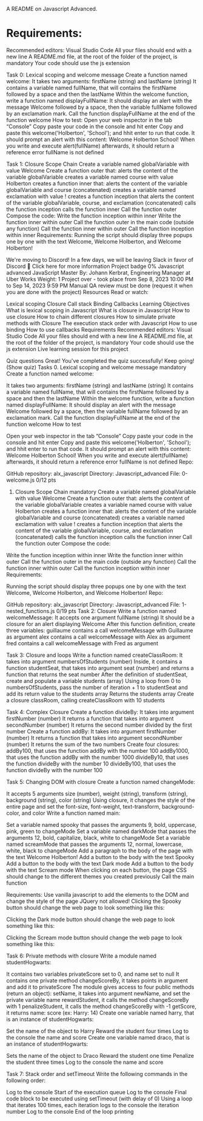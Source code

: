 A README on Javascript Advanced. 

# Requirements:

Recommended editors: Visual Studio Code
All your files should end with a new line
A README.md file, at the root of the folder of the project, is mandatory
Your code should use the js extension

Task 0: Lexical scoping and welcome message
Create a function named welcome:
It takes two arguments: firstName (string) and lastName (string)
It contains a variable named fullName, that will contains the firstName followed by a space and then the lastName
Within the welcome function, write a function named displayFullName:
It should display an alert with the message Welcome followed by a space, then the variable fullName followed by an exclamation mark.
Call the function displayFullName at the end of the function welcome
How to test:
Open your web inspector in the tab “Console”
Copy paste your code in the console and hit enter
Copy and paste this welcome('Holberton', 'School'); and hhit enter to run that code. It should prompt an alert with this content: Welcome Holberton School!
When you write and execute alert(fullName) afterwards, it should return a reference error fullName is not defined 

Task 1: Closure Scope Chain
Create a variable named globalVariable with value Welcome
Create a function outer that:
alerts the content of the variable globalVariable
creates a variable named course with value Holberton
creates a function inner that:
alerts the content of the variable globalVariable and course (concatenated)
creates a variable named exclamation with value !
creates a function inception that alerts the content of the variable globalVariable, course, and exclamation (concatenated)
calls the function inception
calls the function inner
Call the function outer
Compose the code:
Write the function inception within inner
Write the function inner within outer
Call the function outer in the main code (outside any function)
Call the function inner within outer
Call the function inception within inner
Requirements:
Running the script should display three popups one by one with the text Welcome, Welcome Holberton, and Welcome Holberton!


We're moving to Discord!
In a few days, we will be leaving Slack in favor of Discord 🎉
Click here for more information
Project badge
0%
Javascript advanced
JavaScript
 Master
 By: Johann Kerbrat, Engineering Manager at Uber Works
 Weight: 1
 Project over - took place from Sep 8, 2023 10:00 PM to Sep 14, 2023 9:59 PM
 Manual QA review must be done (request it when you are done with the project)
Resources
Read or watch:

Lexical scoping
Closure
Call stack
Binding
Callbacks
Learning Objectives
What is lexical scoping in Javascript
What is closure in Javascript
How to use closure
How to chain different closures
How to simulate private methods with Closure
The execution stack order with Javascript
How to use binding
How to use callbacks
Requirements
Recommended editors: Visual Studio Code
All your files should end with a new line
A README.md file, at the root of the folder of the project, is mandatory
Your code should use the js extension
Live learning session for this project

Quiz questions
Great! You've completed the quiz successfully! Keep going! (Show quiz)
Tasks
0. Lexical scoping and welcome message
mandatory
Create a function named welcome:

It takes two arguments: firstName (string) and lastName (string)
It contains a variable named fullName, that will contains the firstName followed by a space and then the lastName
Within the welcome function, write a function named displayFullName:
It should display an alert with the message Welcome followed by a space, then the variable fullName followed by an exclamation mark.
Call the function displayFullName at the end of the function welcome
How to test

Open your web inspector in the tab “Console”
Copy paste your code in the console and hit enter
Copy and paste this welcome('Holberton', 'School'); and hhit enter to run that code. It should prompt an alert with this content: Welcome Holberton School!
When you write and execute alert(fullName) afterwards, it should return a reference error fullName is not defined
Repo:

GitHub repository: alx_javascript
Directory: Javascript_advanced
File: 0-welcome.js
0/12 pts
1. Closure Scope Chain
mandatory
Create a variable named globalVariable with value Welcome
Create a function outer that:
alerts the content of the variable globalVariable
creates a variable named course with value Holberton
creates a function inner that:
alerts the content of the variable globalVariable and course (concatenated)
creates a variable named exclamation with value !
creates a function inception that alerts the content of the variable globalVariable, course, and exclamation (concatenated)
calls the function inception
calls the function inner
Call the function outer
Compose the code:

Write the function inception within inner
Write the function inner within outer
Call the function outer in the main code (outside any function)
Call the function inner within outer
Call the function inception within inner
Requirements:

Running the script should display three popups one by one with the text Welcome, Welcome Holberton, and Welcome Holberton!
Repo:

GitHub repository: alx_javascript
Directory: Javascript_advanced
File: 1-nested_functions.js
0/19 pts
Task 2: Closure
Write a function named welcomeMessage:
It accepts one argument fullName (string)
It should be a closure for an alert displaying Welcome <fullName>
After this function definition, create three variables:
guillaume contains a call welcomeMessage with Guillaume as argument
alex contains a call welcomeMessage with Alex as argument
fred contains a call welcomeMessage with Fred as argument

Task 3: Closure and loops
Write a function named createClassRoom:
It takes into argument numbersOfStudents (number)
Inside, it contains a function studentSeat, that takes into argument seat (number) and returns a function that returns the seat number
After the definition of studentSeat, create and populate a variable students (array)
Using a loop from 0 to numbersOfStudents, pass the number of iteration + 1 to studentSeat and add its return value to the students array
Returns the students array
Create a closure classRoom, calling createClassRoom with 10 students

Task 4: Complex Closure
Create a function divideBy:
It takes into argument firstNumber (number)
It returns a function that takes into argument secondNumber (number)
It returns the second number divided by the first number
Create a function addBy:
It takes into argument firstNumber (number)
It returns a function that takes into argument secondNumber (number)
It returns the sum of the two numbers
Create four closures:
addBy100, that uses the function addBy with the number 100
addBy1000, that uses the function addBy with the number 1000
divideBy10, that uses the function divideBy with the number 10
divideBy100, that uses the function divideBy with the number 100

Task 5: Changing DOM with closure
Create a function named changeMode:

It accepts 5 arguments size (number), weight (string), transform (string), background (string), color (string)
Using closure, it changes the style of the entire page and set the font-size, font-weight, text-transform, background-color, and color
Write a function named main:

Set a variable named spooky that passes the arguments 9, bold, uppercase, pink, green to changeMode
Set a variable named darkMode that passes the arguments 12, bold, capitalize, black, white to changeMode
Set a variable named screamMode that passes the arguments 12, normal, lowercase, white, black to changeMode
Add a paragraph to the body of the page with the text Welcome Holberton!
Add a button to the body with the text Spooky
Add a button to the body with the text Dark mode
Add a button to the body with the text Scream mode
When clicking on each button, the page CSS should change to the different themes you created previously
Call the main function

Requirements:
Use vanilla javascript to add the elements to the DOM and change the style of the page
JQuery not allowed!
Clicking the Spooky button should change the web page to look something like this:

Clicking the Dark mode button should change the web page to look something like this:

Clicking the Scream mode button should change the web page to look something like this:

Task 6: Private methods with closure
Write a module named studentHogwarts:

It contains two variables privateScore set to 0, and name set to null
It contains one private method changeScoreBy, it takes points in argument and add it to privateScore
The module gives access to four public methods (return an object):
setName, it takes into argument newName, and set the private variable name
rewardStudent, it calls the method changeScoreBy with 1
penalizeStudent, it calls the method changeScoreBy with -1
getScore, it returns name: score (ex: Harry: 14)
Create one variable named harry, that is an instance of studentHogwarts:

Set the name of the object to Harry
Reward the student four times
Log to the console the name and score
Create one variable named draco, that is an instance of studentHogwarts:

Sets the name of the object to Draco
Reward the student one time
Penalize the student three times
Log to the console the name and score

Task 7: Stack order and setTimeout
Write the following commands in the following order:

Log to the console Start of the execution queue
Log to the console Final code block to be executed using setTimeout (with delay of 0)
Using a loop that iterates 100 times, each iteration logs to the console the iteration number
Log to the console End of the loop printing